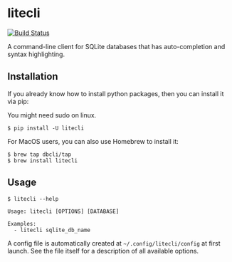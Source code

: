 # litecli

[![Build Status](https://travis-ci.org/dbcli/litecli.svg?branch=master)](https://travis-ci.org/dbcli/litecli)

A command-line client for SQLite databases that has auto-completion and syntax highlighting.

## Installation

If you already know how to install python packages, then you can install it via pip:

You might need sudo on linux.

```
$ pip install -U litecli
```

For MacOS users, you can also use Homebrew to install it:

```
$ brew tap dbcli/tap
$ brew install litecli
```

## Usage

    $ litecli --help
    
    Usage: litecli [OPTIONS] [DATABASE]

    Examples:
      - litecli sqlite_db_name

A config file is automatically created at `~/.config/litecli/config` at first launch. See the file itself for a description of all available options.

